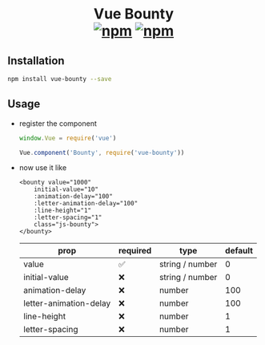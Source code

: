 <h1 align="center">
    Vue Bounty
    <br>
    <a href="https://www.npmjs.com/package/vue-bounty"><img src="https://img.shields.io/npm/v/vue-bounty.svg?style=for-the-badge" alt="npm" /></a> <a href="https://www.npmjs.com/package/vue-bounty"><img src="https://img.shields.io/npm/dt/vue-bounty.svg?style=for-the-badge" alt="npm" /></a>
</h1>

## Installation

```bash
npm install vue-bounty --save
```

## Usage

- register the component

    ```js
    window.Vue = require('vue')

    Vue.component('Bounty', require('vue-bounty'))
    ```

- now use it like
    ```vue
    <bounty value="1000"
        initial-value="10"
        :animation-delay="100"
        :letter-animation-delay="100"
        :line-height="1"
        :letter-spacing="1"
        class="js-bounty">
    </bounty>
    ```

    |          prop          |      required      |       type      |  default  |
    |------------------------|--------------------|-----------------|-----------|
    | value                  | :white_check_mark: | string / number | 0         |
    | initial-value          | :x:                | string / number | 0         |
    | animation-delay        | :x:                | number          | 100       |
    | letter-animation-delay | :x:                | number          | 100       |
    | line-height            | :x:                | number          | 1         |
    | letter-spacing         | :x:                | number          | 1         |
